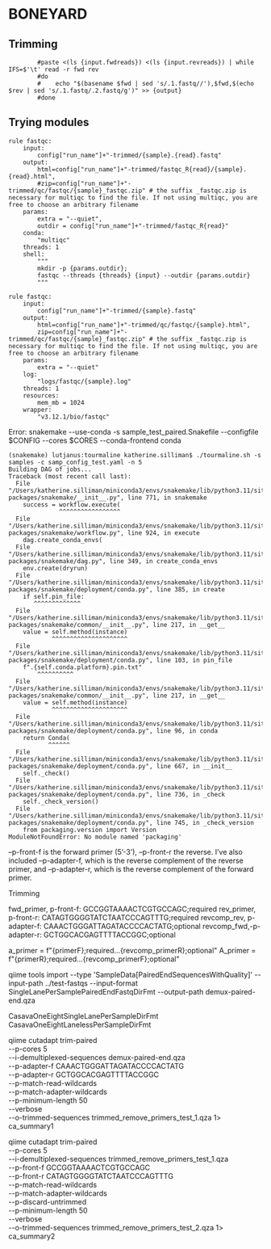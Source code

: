 # BONEYARD

## Trimming  
```
        #paste <(ls {input.fwdreads}) <(ls {input.revreads}) | while IFS=$'\t' read -r fwd rev
        #do
        #    echo "$(basename $fwd | sed 's/.1.fastq//'),$fwd,$(echo $rev | sed 's/.1.fastq/.2.fastq/g')" >> {output}
        #done
```

## Trying modules  

```
rule fastqc:
    input:
        config["run_name"]+"-trimmed/{sample}.{read}.fastq"
    output:
        html=config["run_name"]+"-trimmed/fastqc_R{read}/{sample}.{read}.html",
        #zip=config["run_name"]+"-trimmed/qc/fastqc/{sample}_fastqc.zip" # the suffix _fastqc.zip is necessary for multiqc to find the file. If not using multiqc, you are free to choose an arbitrary filename
    params:
        extra = "--quiet",
        outdir = config["run_name"]+"-trimmed/fastqc_R{read}"
    conda:
        "multiqc"
    threads: 1
    shell:
        """
        mkdir -p {params.outdir};
        fastqc --threads {threads} {input} --outdir {params.outdir}
        """
```

```
rule fastqc:
    input:
        config["run_name"]+"-trimmed/{sample}.fastq"
    output:
        html=config["run_name"]+"-trimmed/qc/fastqc/{sample}.html",
        zip=config["run_name"]+"-trimmed/qc/fastqc/{sample}_fastqc.zip" # the suffix _fastqc.zip is necessary for multiqc to find the file. If not using multiqc, you are free to choose an arbitrary filename
    params:
        extra = "--quiet"
    log:
        "logs/fastqc/{sample}.log"
    threads: 1
    resources:
        mem_mb = 1024
    wrapper:
        "v3.12.1/bio/fastqc"
```
Error:  snakemake --use-conda -s sample_test_paired.Snakefile --configfile $CONFIG --cores $CORES --conda-frontend conda

```
(snakemake) lutjanus:tourmaline katherine.silliman$ ./tourmaline.sh -s samples -c samp_config_test.yaml -n 5
Building DAG of jobs...
Traceback (most recent call last):
  File "/Users/katherine.silliman/miniconda3/envs/snakemake/lib/python3.11/site-packages/snakemake/__init__.py", line 771, in snakemake
    success = workflow.execute(
              ^^^^^^^^^^^^^^^^^
  File "/Users/katherine.silliman/miniconda3/envs/snakemake/lib/python3.11/site-packages/snakemake/workflow.py", line 924, in execute
    dag.create_conda_envs(
  File "/Users/katherine.silliman/miniconda3/envs/snakemake/lib/python3.11/site-packages/snakemake/dag.py", line 349, in create_conda_envs
    env.create(dryrun)
  File "/Users/katherine.silliman/miniconda3/envs/snakemake/lib/python3.11/site-packages/snakemake/deployment/conda.py", line 385, in create
    if self.pin_file:
       ^^^^^^^^^^^^^
  File "/Users/katherine.silliman/miniconda3/envs/snakemake/lib/python3.11/site-packages/snakemake/common/__init__.py", line 217, in __get__
    value = self.method(instance)
            ^^^^^^^^^^^^^^^^^^^^^
  File "/Users/katherine.silliman/miniconda3/envs/snakemake/lib/python3.11/site-packages/snakemake/deployment/conda.py", line 103, in pin_file
    f".{self.conda.platform}.pin.txt"
        ^^^^^^^^^^
  File "/Users/katherine.silliman/miniconda3/envs/snakemake/lib/python3.11/site-packages/snakemake/common/__init__.py", line 217, in __get__
    value = self.method(instance)
            ^^^^^^^^^^^^^^^^^^^^^
  File "/Users/katherine.silliman/miniconda3/envs/snakemake/lib/python3.11/site-packages/snakemake/deployment/conda.py", line 96, in conda
    return Conda(
           ^^^^^^
  File "/Users/katherine.silliman/miniconda3/envs/snakemake/lib/python3.11/site-packages/snakemake/deployment/conda.py", line 667, in __init__
    self._check()
  File "/Users/katherine.silliman/miniconda3/envs/snakemake/lib/python3.11/site-packages/snakemake/deployment/conda.py", line 736, in _check
    self._check_version()
  File "/Users/katherine.silliman/miniconda3/envs/snakemake/lib/python3.11/site-packages/snakemake/deployment/conda.py", line 745, in _check_version
    from packaging.version import Version
ModuleNotFoundError: No module named 'packaging'
```

–p-front-f is the forward primer (5’-3’), –p-front-r the reverse. I’ve also included –p-adapter-f, which is the reverse complement of the reverse primer, and –p-adapter-r, which is the reverse complement of the forward primer.

Trimming

fwd_primer, p-front-f:  GCCGGTAAAACTCGTGCCAGC;required
rev_primer, p-front-r:  CATAGTGGGGTATCTAATCCCAGTTTG;required
revcomp_rev, p-adapter-f: CAAACTGGGATTAGATACCCCACTATG;optional
revcomp_fwd,-p-adapter-r: GCTGGCACGAGTTTTACCGGC;optional

a_primer = f"{primerF};required...{revcomp_primerR};optional"
A_primer = f"{primerR};required...{revcomp_primerF};optional"

qiime tools import --type 'SampleData[PairedEndSequencesWithQuality]' --input-path ../test-fastqs --input-format SingleLanePerSamplePairedEndFastqDirFmt --output-path demux-paired-end.qza

CasavaOneEightSingleLanePerSampleDirFmt
CasavaOneEightLanelessPerSampleDirFmt

qiime cutadapt trim-paired \
--p-cores 5 \
--i-demultiplexed-sequences demux-paired-end.qza \
--p-adapter-f CAAACTGGGATTAGATACCCCACTATG \
--p-adapter-r GCTGGCACGAGTTTTACCGGC \
--p-match-read-wildcards \
--p-match-adapter-wildcards \
--p-minimum-length 50 \
--verbose \
--o-trimmed-sequences trimmed_remove_primers_test_1.qza 1> ca_summary1

qiime cutadapt trim-paired \
--p-cores 5 \
--i-demultiplexed-sequences trimmed_remove_primers_test_1.qza \
--p-front-f GCCGGTAAAACTCGTGCCAGC \
--p-front-r CATAGTGGGGTATCTAATCCCAGTTTG \
--p-match-read-wildcards \
--p-match-adapter-wildcards \
--p-discard-untrimmed \
--p-minimum-length 50 \
--verbose \
--o-trimmed-sequences trimmed_remove_primers_test_2.qza 1> ca_summary2